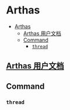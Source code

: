 # Arthas

- [Arthas](#arthas)
  - [Arthas 用户文档](#arthas-用户文档)
  - [Command](#command)
    - [`thread`](#thread)

## [Arthas 用户文档](https://arthas.aliyun.com/doc/)

## Command

### `thread`




